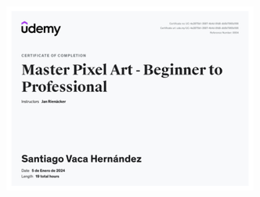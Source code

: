 

![Master Pixel Art - Beginner to Professional](/Certificates/PDFs/MasterPixelArt-BeginnerToProfessionalCertificate.jpg)

